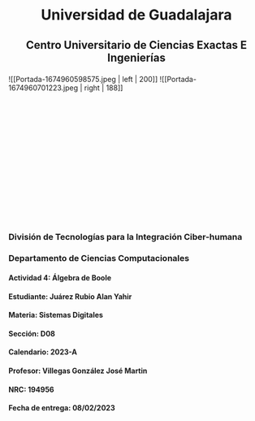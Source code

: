 # <p align="center">Universidad de Guadalajara

## <p align="center">Centro Universitario de Ciencias Exactas E Ingenierías<br>

![[Portada-1674960598575.jpeg | left | 200]] ![[Portada-1674960701223.jpeg | right | 188]]

<br> <br> <br> <br> <br><br> <br><br><br><br><br><br><br><br>

### División de Tecnologías para la Integración Ciber-humana

### Departamento de Ciencias Computacionales

#### Actividad 4: Álgebra de Boole

#### Estudiante: Juárez Rubio Alan Yahir

#### Materia: Sistemas Digitales

#### Sección: D08

#### Calendario: 2023-A

#### Profesor: Villegas González José Martin

#### NRC: 194956

#### Fecha de entrega: 08/02/2023

